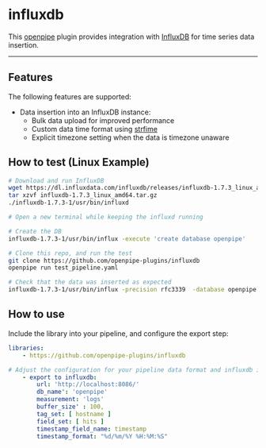 # influxdb

This [openpipe] plugin provides integration with [InfluxDB] for time series data insertion.

---

[openpipe]: https://www.openpipe.org/
[InfluxDB]: https://www.influxdata.com/

## Features
The following features are supported:

- Data insertion into an InfluxDB instance:
    - Bulk data upload for improved performance
    - Custom data time format using [strfime]
    - Explicit timezone setting when the data is timezone unaware

[strfime]: http://strftime.org/

## How to test (Linux Example)

```bash
# Download and run InfluxDB
wget https://dl.influxdata.com/influxdb/releases/influxdb-1.7.3_linux_amd64.tar.gz
tar xzvf influxdb-1.7.3_linux_amd64.tar.gz
./influxdb-1.7.3-1/usr/bin/influxd

# Open a new terminal while keeping the influxd running

# Create the DB
influxdb-1.7.3-1/usr/bin/influx -execute 'create database openpipe'

# Clone this repo, and run the test
git clone https://github.com/openpipe-plugins/influxdb
openpipe run test_pipeline.yaml

# Check that the data was inserted as expected
influxdb-1.7.3-1/usr/bin/influx -precision rfc3339  -database openpipe -execute 'select * from logs'
```
## How to use

Include the library into your pipeline, and configure the export step:
```yaml
libraries:
    - https://github.com/openpipe-plugins/influxdb

# Adjust the configuration for your pipeline data format and influxdb instance
    - export to influxdb:
        url: 'http://localhost:8086/'
        db_name': 'openpipe'
        measurement: 'logs'
        buffer_size' : 100,
        tag_set: [ hostname ]
        field_set: [ hits ]
        timestamp_field_name: timestamp
        timestamp_format: "%d/%m/%Y %H:%M:%S"
```
